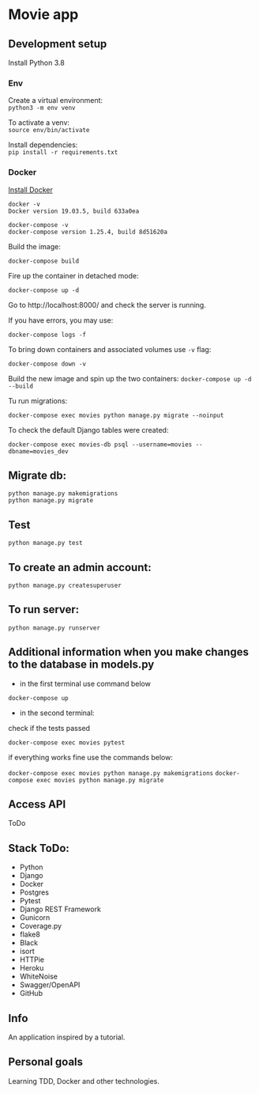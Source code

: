 # Movie app

## Development setup
Install Python 3.8

### Env
Create a virtual environment: <br/>
`python3 -m env venv`

To activate a venv: <br/>
`source env/bin/activate`

Install dependencies: <br/>
`pip install -r requirements.txt`

### Docker

[Install Docker](https://docs.docker.com/get-docker/)
```
docker -v
Docker version 19.03.5, build 633a0ea

docker-compose -v
docker-compose version 1.25.4, build 8d51620a
```
Build the image:

`docker-compose build`

Fire up the container in detached mode:

`docker-compose up -d`

Go to http://localhost:8000/ and check the server is running.

If you have errors, you may use:

`docker-compose logs -f`

To bring down containers and associated volumes use `-v` flag:

`docker-compose down -v`

Build the new image and spin up the two containers:
`docker-compose up -d --build`

Tu run migrations:

`docker-compose exec movies python manage.py migrate --noinput`

To check the default Django tables were created:

`docker-compose exec movies-db psql --username=movies --dbname=movies_dev`

## Migrate db:
`python manage.py makemigrations` <br>
`python manage.py migrate`

## Test

`python manage.py test`

## To create an admin account:

`python manage.py createsuperuser`

## To run server:

`python manage.py runserver`

## Additional information when you make changes to the database in models.py

- in the first terminal use command below

`docker-compose up`

- in the second terminal:

check if the tests passed

`docker-compose exec movies pytest`

if everything works fine use the commands below:

`docker-compose exec movies python manage.py makemigrations`
`docker-compose exec movies python manage.py migrate`

## Access API

ToDo

## Stack ToDo:

- Python
- Django
- Docker
- Postgres
- Pytest
- Django REST Framework
- Gunicorn
- Coverage.py
- flake8
- Black
- isort
- HTTPie
- Heroku
- WhiteNoise
- Swagger/OpenAPI
- GitHub

## Info

An application inspired by a tutorial.

## Personal goals

Learning TDD, Docker and other technologies.